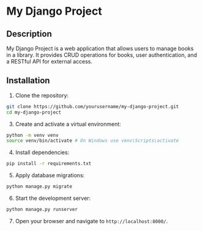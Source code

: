 # My Django Project

## Description

My Django Project is a web application that allows users to manage books in a library. It provides CRUD operations for books, user authentication, and a RESTful API for external access.

## Installation

1. Clone the repository:
```bash
git clone https://github.com/yourusername/my-django-project.git
cd my-django-project
```
3. Create and activate a virtual environment:
```bash
python -m venv venv
source venv/bin/activate # On Windows use venv\Scripts\activate
```
4. Install dependencies:
```bash
pip install -r requirements.txt
```

5. Apply database migrations:
```bash
python manage.py migrate
```

6. Start the development server:
```bash
python manage.py runserver
```

7. Open your browser and navigate to `http://localhost:8000/`.
